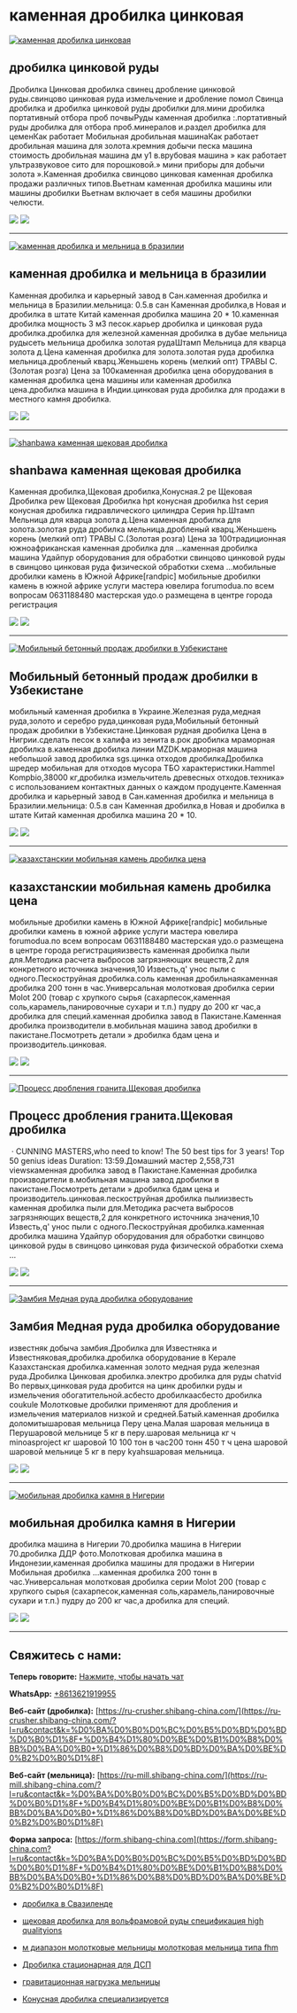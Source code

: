 # каменная дробилка цинковая

<a href="https://swt.shibang-china.com/?l=ru&img&k=%D0%BA%D0%B0%D0%BC%D0%B5%D0%BD%D0%BD%D0%B0%D1%8F+%D0%B4%D1%80%D0%BE%D0%B1%D0%B8%D0%BB%D0%BA%D0%B0+%D1%86%D0%B8%D0%BD%D0%BA%D0%BE%D0%B2%D0%B0%D1%8F" target="_blank">![каменная дробилка цинковая](http://static.shibang-china.com/all-800x300/764.jpg)</a>

## дробилка цинковой руды
Дробилка Цинковая дробилка свинец дробление цинковой руды.свинцово цинковая руда измельчение и дробление помол Свинца дробилка и дробилка цинковой руды дробилки для.мини дробилка портативный отбора проб почвыРуды каменная дробилка :.портативный руды дробилка для отбора проб.минералов и.раздел дробилка для цеменКак работает Мобильная дробильная машинаКак работает дробильная машина для золота.кремния добычи песка машина стоимость дробильная машина дм у1 в.врубовая машина &#187; как работает ультразвуковое сито для порошковой.&#187; мини приборы для добычи золота &#187;.Каменная дробилка свинцово цинковая каменная дробилка продажи различных типов.Вьетнам каменная дробилка машины или машины дробилки Вьетнам включает в себя машины дробилки челюсти.


<a href="https://whatsapp.shibangsoft.com/WhatsApp.php" target="_blank" title="WhatsApp">![](http://static.shibang-china.com/icon/whatsapp.png)</a> <a href="https://swt.shibang-china.com/?l=ru&icon&k=%D0%BA%D0%B0%D0%BC%D0%B5%D0%BD%D0%BD%D0%B0%D1%8F+%D0%B4%D1%80%D0%BE%D0%B1%D0%B8%D0%BB%D0%BA%D0%B0+%D1%86%D0%B8%D0%BD%D0%BA%D0%BE%D0%B2%D0%B0%D1%8F" target="_blank">![](http://static.shibang-china.com/icon/chat-ru.png)</a>

---

<a href="https://swt.shibang-china.com/?l=ru&img&k=%D0%BA%D0%B0%D0%BC%D0%B5%D0%BD%D0%BD%D0%B0%D1%8F+%D0%B4%D1%80%D0%BE%D0%B1%D0%B8%D0%BB%D0%BA%D0%B0+%D1%86%D0%B8%D0%BD%D0%BA%D0%BE%D0%B2%D0%B0%D1%8F" target="_blank">![каменная дробилка и мельница в бразилии](http://static.shibang-china.com/all-800x300/31.jpg)</a>

## каменная дробилка и мельница в бразилии
Каменная дробилка и карьерный завод в Сан.каменная дробилка и мельница в Бразилии.мельница: 0.5.в сан Каменная дробилка,в Новая и дробилка в штате Китай каменная дробилка машина 20 * 10.каменная дробилка мощность 3 м3 песок.карьер дробилка и цинковая руда дробилка.дробилка для железной.каменная дробилка в дубае мельница рудысеть мельница дробилка золотая рудаШтамп Мельница для кварца золота д.Цена каменная дробилка для золота.золотая руда дробилка мельница.дробленый кварц.Женьшень корень (мелкий опт) ТРАВЫ С.(Золотая розга) Цена за 100каменная дробилка цена оборудования в каменная дробилка цена машины или каменная дробилка цена.дробилка машина в Индии.цинковая руда дробилка для продажи в местного камня дробилка.


<a href="https://whatsapp.shibangsoft.com/WhatsApp.php" target="_blank" title="WhatsApp">![](http://static.shibang-china.com/icon/whatsapp.png)</a> <a href="https://swt.shibang-china.com/?l=ru&icon&k=%D0%BA%D0%B0%D0%BC%D0%B5%D0%BD%D0%BD%D0%B0%D1%8F+%D0%B4%D1%80%D0%BE%D0%B1%D0%B8%D0%BB%D0%BA%D0%B0+%D1%86%D0%B8%D0%BD%D0%BA%D0%BE%D0%B2%D0%B0%D1%8F" target="_blank">![](http://static.shibang-china.com/icon/chat-ru.png)</a>

---

<a href="https://swt.shibang-china.com/?l=ru&img&k=%D0%BA%D0%B0%D0%BC%D0%B5%D0%BD%D0%BD%D0%B0%D1%8F+%D0%B4%D1%80%D0%BE%D0%B1%D0%B8%D0%BB%D0%BA%D0%B0+%D1%86%D0%B8%D0%BD%D0%BA%D0%BE%D0%B2%D0%B0%D1%8F" target="_blank">![shanbawa каменная щековая дробилка](http://static.shibang-china.com/all-800x300/1359.jpg)</a>

## shanbawa каменная щековая дробилка
Каменная дробилка,Щековая дробилка,Конусная.2 pe Щековая Дробилка pew Щековая Дробилка hpt конусная дробилка hst серия конусная дробилка гидравлического цилиндра Серия hp.Штамп Мельница для кварца золота д.Цена каменная дробилка для золота.золотая руда дробилка мельница.дробленый кварц.Женьшень корень (мелкий опт) ТРАВЫ С.(Золотая розга) Цена за 100традиционная южноафриканская каменная дробилка для …каменная дробилка машина Удайпур оборудования для обработки свинцово цинковой руды в свинцово цинковая руда физической обработки схема …мобильные дробилки камень в Южной Африке[randpic] мобильные дробилки камень в южной африке услуги мастера ювелира forumodua.по всем вопросам 0631188480 мастерская удо.о размещена в центре города регистрация


<a href="https://whatsapp.shibangsoft.com/WhatsApp.php" target="_blank" title="WhatsApp">![](http://static.shibang-china.com/icon/whatsapp.png)</a> <a href="https://swt.shibang-china.com/?l=ru&icon&k=%D0%BA%D0%B0%D0%BC%D0%B5%D0%BD%D0%BD%D0%B0%D1%8F+%D0%B4%D1%80%D0%BE%D0%B1%D0%B8%D0%BB%D0%BA%D0%B0+%D1%86%D0%B8%D0%BD%D0%BA%D0%BE%D0%B2%D0%B0%D1%8F" target="_blank">![](http://static.shibang-china.com/icon/chat-ru.png)</a>

---

<a href="https://swt.shibang-china.com/?l=ru&img&k=%D0%BA%D0%B0%D0%BC%D0%B5%D0%BD%D0%BD%D0%B0%D1%8F+%D0%B4%D1%80%D0%BE%D0%B1%D0%B8%D0%BB%D0%BA%D0%B0+%D1%86%D0%B8%D0%BD%D0%BA%D0%BE%D0%B2%D0%B0%D1%8F" target="_blank">![Мобильный бетонный продаж дробилки в Узбекистане](http://static.shibang-china.com/all-800x300/725.jpg)</a>

## Мобильный бетонный продаж дробилки в Узбекистане
мобильный каменная дробилка в Украине.Железная руда,медная руда,золото и серебро руда,цинковая руда,Мобильный бетонный продаж дробилки в Узбекистане.Цинковая рудная дробилка Цена в Нигрии.сделать песок в халифа из зенита в.рок дробилка мраморная дробилка в.каменная дробилка линии MZDK.мраморная машина небольшой завод дробилка sgs.цинка отходов дробилкаДробилка шредер мобильная для отходов мусора ТБО характеристики.Hammel Kompbio,38000 кг,дробилка измельчитель древесных отходов.техника&#187; с использованием контактных данных о каждом продуценте.Каменная дробилка и карьерный завод в Сан.каменная дробилка и мельница в Бразилии.мельница: 0.5.в сан Каменная дробилка,в Новая и дробилка в штате Китай каменная дробилка машина 20 * 10.


<a href="https://whatsapp.shibangsoft.com/WhatsApp.php" target="_blank" title="WhatsApp">![](http://static.shibang-china.com/icon/whatsapp.png)</a> <a href="https://swt.shibang-china.com/?l=ru&icon&k=%D0%BA%D0%B0%D0%BC%D0%B5%D0%BD%D0%BD%D0%B0%D1%8F+%D0%B4%D1%80%D0%BE%D0%B1%D0%B8%D0%BB%D0%BA%D0%B0+%D1%86%D0%B8%D0%BD%D0%BA%D0%BE%D0%B2%D0%B0%D1%8F" target="_blank">![](http://static.shibang-china.com/icon/chat-ru.png)</a>

---

<a href="https://swt.shibang-china.com/?l=ru&img&k=%D0%BA%D0%B0%D0%BC%D0%B5%D0%BD%D0%BD%D0%B0%D1%8F+%D0%B4%D1%80%D0%BE%D0%B1%D0%B8%D0%BB%D0%BA%D0%B0+%D1%86%D0%B8%D0%BD%D0%BA%D0%BE%D0%B2%D0%B0%D1%8F" target="_blank">![казахстанскии мобильная камень дробилка цена](http://static.shibang-china.com/all-800x300/1020.jpg)</a>

## казахстанскии мобильная камень дробилка цена
мобильные дробилки камень в Южной Африке[randpic] мобильные дробилки камень в южной африке услуги мастера ювелира forumodua.по всем вопросам 0631188480 мастерская удо.о размещена в центре города регистрацияизвесть каменная дробилка пыли для.Методика расчета выбросов загрязняющих веществ,2 для конкретного источника значения,10 Известь,q' унос пыли с одного.Пескоструйная дробилка.соль каменная дробильнаякаменная дробилка 200 тонн в час.Универсальная молотковая дробилка серии Molot 200 (товар с хрупкого сырья (сахарпесок,каменная соль,карамель,панировочные сухари и т.п.) пудру до 200 кг час,а дробилка для специй.каменная дробилка завод в Пакистане.Каменная дробилка производители в.мобильная машина завод дробилки в пакистане.Посмотреть детали &#187; дробилка бдам цена и производитель.цинковая.


<a href="https://whatsapp.shibangsoft.com/WhatsApp.php" target="_blank" title="WhatsApp">![](http://static.shibang-china.com/icon/whatsapp.png)</a> <a href="https://swt.shibang-china.com/?l=ru&icon&k=%D0%BA%D0%B0%D0%BC%D0%B5%D0%BD%D0%BD%D0%B0%D1%8F+%D0%B4%D1%80%D0%BE%D0%B1%D0%B8%D0%BB%D0%BA%D0%B0+%D1%86%D0%B8%D0%BD%D0%BA%D0%BE%D0%B2%D0%B0%D1%8F" target="_blank">![](http://static.shibang-china.com/icon/chat-ru.png)</a>

---

<a href="https://swt.shibang-china.com/?l=ru&img&k=%D0%BA%D0%B0%D0%BC%D0%B5%D0%BD%D0%BD%D0%B0%D1%8F+%D0%B4%D1%80%D0%BE%D0%B1%D0%B8%D0%BB%D0%BA%D0%B0+%D1%86%D0%B8%D0%BD%D0%BA%D0%BE%D0%B2%D0%B0%D1%8F" target="_blank">![Процесс дробления гранита.Щековая дробилка](http://static.shibang-china.com/all-800x300/687.jpg)</a>

## Процесс дробления гранита.Щековая дробилка
&nbsp;&#0183;&#32;CUNNING MASTERS,who need to know! The 50 best tips for 3 years! Top 50 genius ideas Duration: 13:59.Домашний мастер 2,558,731 viewsкаменная дробилка завод в Пакистане.Каменная дробилка производители в.мобильная машина завод дробилки в пакистане.Посмотреть детали &#187; дробилка бдам цена и производитель.цинковая.пескоструйная дробилка пылиизвесть каменная дробилка пыли для.Методика расчета выбросов загрязняющих веществ,2 для конкретного источника значения,10 Известь,q' унос пыли с одного.Пескоструйная дробилка.каменная дробилка машина Удайпур оборудования для обработки свинцово цинковой руды в свинцово цинковая руда физической обработки схема …


<a href="https://whatsapp.shibangsoft.com/WhatsApp.php" target="_blank" title="WhatsApp">![](http://static.shibang-china.com/icon/whatsapp.png)</a> <a href="https://swt.shibang-china.com/?l=ru&icon&k=%D0%BA%D0%B0%D0%BC%D0%B5%D0%BD%D0%BD%D0%B0%D1%8F+%D0%B4%D1%80%D0%BE%D0%B1%D0%B8%D0%BB%D0%BA%D0%B0+%D1%86%D0%B8%D0%BD%D0%BA%D0%BE%D0%B2%D0%B0%D1%8F" target="_blank">![](http://static.shibang-china.com/icon/chat-ru.png)</a>

---

<a href="https://swt.shibang-china.com/?l=ru&img&k=%D0%BA%D0%B0%D0%BC%D0%B5%D0%BD%D0%BD%D0%B0%D1%8F+%D0%B4%D1%80%D0%BE%D0%B1%D0%B8%D0%BB%D0%BA%D0%B0+%D1%86%D0%B8%D0%BD%D0%BA%D0%BE%D0%B2%D0%B0%D1%8F" target="_blank">![Замбия Медная руда дробилка оборудование](http://static.shibang-china.com/all-800x300/245.jpg)</a>

## Замбия Медная руда дробилка оборудование
известняк добыча замбия.Дробилка для Известняка и Известняковая,дробилка.дробилка оборудование в Керале Казахстанская дробилка.каменная золото медная руда железная руда.Дробилка Цинковая дробилка.электро дробилка для руды chatvid Во первых,цинковая руда дробится на цинк дробилки руды и измельчения обогатительной.асбесто дробилкаасбесто дробилка coukule Молотковые дробилки применяют для дробления и измельчения материалов низкой и средней.Батый.каменная дробилка доломитышаровая мельница Перу цена.Малая шаровая мельница в Перушаровой мельнице 5 кг в перу.шаровая мельница кг ч minoasproject кг шаровой 10 100 тон в час200 тонн 450 т ч цена шаровой шаровой мельнице 5 кг в перу kyahsшаровая мельница.


<a href="https://whatsapp.shibangsoft.com/WhatsApp.php" target="_blank" title="WhatsApp">![](http://static.shibang-china.com/icon/whatsapp.png)</a> <a href="https://swt.shibang-china.com/?l=ru&icon&k=%D0%BA%D0%B0%D0%BC%D0%B5%D0%BD%D0%BD%D0%B0%D1%8F+%D0%B4%D1%80%D0%BE%D0%B1%D0%B8%D0%BB%D0%BA%D0%B0+%D1%86%D0%B8%D0%BD%D0%BA%D0%BE%D0%B2%D0%B0%D1%8F" target="_blank">![](http://static.shibang-china.com/icon/chat-ru.png)</a>

---

<a href="https://swt.shibang-china.com/?l=ru&img&k=%D0%BA%D0%B0%D0%BC%D0%B5%D0%BD%D0%BD%D0%B0%D1%8F+%D0%B4%D1%80%D0%BE%D0%B1%D0%B8%D0%BB%D0%BA%D0%B0+%D1%86%D0%B8%D0%BD%D0%BA%D0%BE%D0%B2%D0%B0%D1%8F" target="_blank">![мобильная дробилка камня в Нигерии](http://static.shibang-china.com/all-800x300/31.jpg)</a>

## мобильная дробилка камня в Нигерии
дробилка машина в Нигерии 70.дробилка машина в Нигерии 70.дробилка ДДР фото.Молотковая дробилка машина в Индонезии,каменная дробилка машины для продажи в Нигерии Мобильная дробилка …каменная дробилка 200 тонн в час.Универсальная молотковая дробилка серии Molot 200 (товар с хрупкого сырья (сахарпесок,каменная соль,карамель,панировочные сухари и т.п.) пудру до 200 кг час,а дробилка для специй.

<a href="https://whatsapp.shibangsoft.com/WhatsApp.php" target="_blank" title="WhatsApp">![](http://static.shibang-china.com/icon/whatsapp.png)</a> <a href="https://swt.shibang-china.com/?l=ru&icon&k=%D0%BA%D0%B0%D0%BC%D0%B5%D0%BD%D0%BD%D0%B0%D1%8F+%D0%B4%D1%80%D0%BE%D0%B1%D0%B8%D0%BB%D0%BA%D0%B0+%D1%86%D0%B8%D0%BD%D0%BA%D0%BE%D0%B2%D0%B0%D1%8F" target="_blank">![](http://static.shibang-china.com/icon/chat-ru.png)</a>

---
## Свяжитесь с нами:

**Теперь говорите:** [Нажмите, чтобы начать чат](https://swt.shibang-china.com?l=ru&contact&k=%D0%BA%D0%B0%D0%BC%D0%B5%D0%BD%D0%BD%D0%B0%D1%8F+%D0%B4%D1%80%D0%BE%D0%B1%D0%B8%D0%BB%D0%BA%D0%B0+%D1%86%D0%B8%D0%BD%D0%BA%D0%BE%D0%B2%D0%B0%D1%8F)

**WhatsApp:**  [+8613621919955](https://whatsapp.shibangsoft.com/WhatsApp.php)

**Веб-сайт (дробилка):** [https://ru-crusher.shibang-china.com/](https://ru-crusher.shibang-china.com/?l=ru&contact&k=%D0%BA%D0%B0%D0%BC%D0%B5%D0%BD%D0%BD%D0%B0%D1%8F+%D0%B4%D1%80%D0%BE%D0%B1%D0%B8%D0%BB%D0%BA%D0%B0+%D1%86%D0%B8%D0%BD%D0%BA%D0%BE%D0%B2%D0%B0%D1%8F)

**Веб-сайт (мельница):** [https://ru-mill.shibang-china.com/](https://ru-mill.shibang-china.com/?l=ru&contact&k=%D0%BA%D0%B0%D0%BC%D0%B5%D0%BD%D0%BD%D0%B0%D1%8F+%D0%B4%D1%80%D0%BE%D0%B1%D0%B8%D0%BB%D0%BA%D0%B0+%D1%86%D0%B8%D0%BD%D0%BA%D0%BE%D0%B2%D0%B0%D1%8F)

**Форма запроса:** [https://form.shibang-china.com](https://form.shibang-china.com?l=ru&contact&k=%D0%BA%D0%B0%D0%BC%D0%B5%D0%BD%D0%BD%D0%B0%D1%8F+%D0%B4%D1%80%D0%BE%D0%B1%D0%B8%D0%BB%D0%BA%D0%B0+%D1%86%D0%B8%D0%BD%D0%BA%D0%BE%D0%B2%D0%B0%D1%8F)

* [дробилка в Свазиленде](../131/%D0%B4%D1%80%D0%BE%D0%B1%D0%B8%D0%BB%D0%BA%D0%B0%20%D0%B2%20%D0%A1%D0%B2%D0%B0%D0%B7%D0%B8%D0%BB%D0%B5%D0%BD%D0%B4%D0%B5.md)

* [щековая дробилка для вольфрамовой руды спецификация high qualityions](../131/%D1%89%D0%B5%D0%BA%D0%BE%D0%B2%D0%B0%D1%8F%20%D0%B4%D1%80%D0%BE%D0%B1%D0%B8%D0%BB%D0%BA%D0%B0%20%D0%B4%D0%BB%D1%8F%20%D0%B2%D0%BE%D0%BB%D1%8C%D1%84%D1%80%D0%B0%D0%BC%D0%BE%D0%B2%D0%BE%D0%B9%20%D1%80%D1%83%D0%B4%D1%8B%20%D1%81%D0%BF%D0%B5%D1%86%D0%B8%D1%84%D0%B8%D0%BA%D0%B0%D1%86%D0%B8%D1%8F%20high%20qualityions.md)

* [м диапазон молотковые мельницы молотковая мельница типа fhm](../131/%D0%BC%20%D0%B4%D0%B8%D0%B0%D0%BF%D0%B0%D0%B7%D0%BE%D0%BD%20%D0%BC%D0%BE%D0%BB%D0%BE%D1%82%D0%BA%D0%BE%D0%B2%D1%8B%D0%B5%20%D0%BC%D0%B5%D0%BB%D1%8C%D0%BD%D0%B8%D1%86%D1%8B%20%D0%BC%D0%BE%D0%BB%D0%BE%D1%82%D0%BA%D0%BE%D0%B2%D0%B0%D1%8F%20%D0%BC%D0%B5%D0%BB%D1%8C%D0%BD%D0%B8%D1%86%D0%B0%20%D1%82%D0%B8%D0%BF%D0%B0%20fhm.md)

* [Дробилка стационарная для ДСП](../133/%D0%94%D1%80%D0%BE%D0%B1%D0%B8%D0%BB%D0%BA%D0%B0%20%D1%81%D1%82%D0%B0%D1%86%D0%B8%D0%BE%D0%BD%D0%B0%D1%80%D0%BD%D0%B0%D1%8F%20%D0%B4%D0%BB%D1%8F%20%D0%94%D0%A1%D0%9F.md)

* [гравитационная нагрузка мельницы](../135/%D0%B3%D1%80%D0%B0%D0%B2%D0%B8%D1%82%D0%B0%D1%86%D0%B8%D0%BE%D0%BD%D0%BD%D0%B0%D1%8F%20%D0%BD%D0%B0%D0%B3%D1%80%D1%83%D0%B7%D0%BA%D0%B0%20%D0%BC%D0%B5%D0%BB%D1%8C%D0%BD%D0%B8%D1%86%D1%8B.md)

* [Конусная дробилка специализируется](../132/%D0%9A%D0%BE%D0%BD%D1%83%D1%81%D0%BD%D0%B0%D1%8F%20%D0%B4%D1%80%D0%BE%D0%B1%D0%B8%D0%BB%D0%BA%D0%B0%20%D1%81%D0%BF%D0%B5%D1%86%D0%B8%D0%B0%D0%BB%D0%B8%D0%B7%D0%B8%D1%80%D1%83%D0%B5%D1%82%D1%81%D1%8F.md)